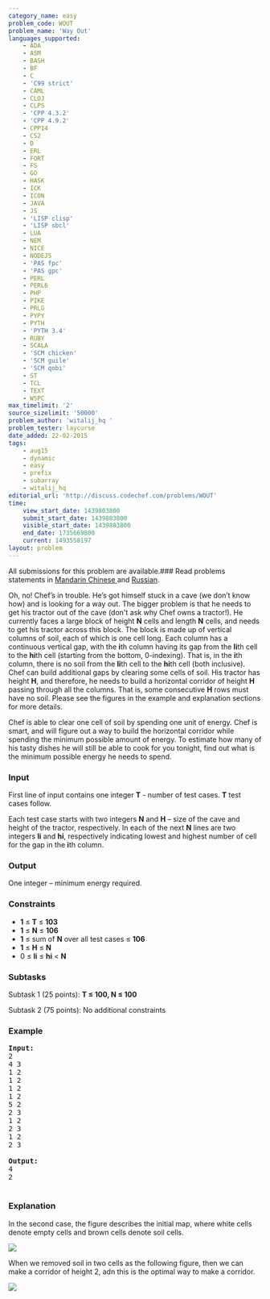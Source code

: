 ```yaml
---
category_name: easy
problem_code: WOUT
problem_name: 'Way Out'
languages_supported:
    - ADA
    - ASM
    - BASH
    - BF
    - C
    - 'C99 strict'
    - CAML
    - CLOJ
    - CLPS
    - 'CPP 4.3.2'
    - 'CPP 4.9.2'
    - CPP14
    - CS2
    - D
    - ERL
    - FORT
    - FS
    - GO
    - HASK
    - ICK
    - ICON
    - JAVA
    - JS
    - 'LISP clisp'
    - 'LISP sbcl'
    - LUA
    - NEM
    - NICE
    - NODEJS
    - 'PAS fpc'
    - 'PAS gpc'
    - PERL
    - PERL6
    - PHP
    - PIKE
    - PRLG
    - PYPY
    - PYTH
    - 'PYTH 3.4'
    - RUBY
    - SCALA
    - 'SCM chicken'
    - 'SCM guile'
    - 'SCM qobi'
    - ST
    - TCL
    - TEXT
    - WSPC
max_timelimit: '2'
source_sizelimit: '50000'
problem_author: 'witalij_hq '
problem_tester: laycurse
date_added: 22-02-2015
tags:
    - aug15
    - dynamic
    - easy
    - prefix
    - subarray
    - witalij_hq
editorial_url: 'http://discuss.codechef.com/problems/WOUT'
time:
    view_start_date: 1439803800
    submit_start_date: 1439803800
    visible_start_date: 1439803800
    end_date: 1735669800
    current: 1493558197
layout: problem
---
```

All submissions for this problem are available.###  Read problems statements in [Mandarin Chinese ](http://www.codechef.com/download/translated/AUG15/mandarin/WOUT.pdf) and [Russian](http://www.codechef.com/download/translated/AUG15/russian/WOUT.pdf).

Oh, no! Chef’s in trouble. He’s got himself stuck in a cave (we don’t know how) and is looking for a way out. The bigger problem is that he needs to get his tractor out of the cave (don't ask why Chef owns a tractor!). He currently faces a large block of height **N** cells and length **N** cells, and needs to get his tractor across this block. The block is made up of vertical columns of soil, each of which is one cell long. Each column has a continuous vertical gap, with the **i**th column having its gap from the **li**th cell to the **hi**th cell (starting from the bottom, 0-indexing). That is, in the **i**th column, there is no soil from the **li**th cell to the **hi**th cell (both inclusive). Chef can build additional gaps by clearing some cells of soil. His tractor has height **H**, and therefore, he needs to build a horizontal corridor of height **H** passing through all the columns. That is, some consecutive **H** rows must have no soil. Please see the figures in the example and explanation sections for more details.

Chef is able to clear one cell of soil by spending one unit of energy. Chef is smart, and will figure out a way to build the horizontal corridor while spending the minimum possible amount of energy. To estimate how many of his tasty dishes he will still be able to cook for you tonight, find out what is the minimum possible energy he needs to spend.

### Input

First line of input contains one integer **T** - number of test cases. **T** test cases follow.

Each test case starts with two integers **N** and **H** – size of the cave and height of the tractor, respectively. In each of the next **N** lines are two integers **li** and **hi**, respectively indicating lowest and highest number of cell for the gap in the **i**th column.

### Output

One integer – minimum energy required.

### Constraints

- **1** ≤ **T** ≤ **103**
- **1** ≤ **N** ≤ **106**
- **1** ≤ sum of **N** over all test cases ≤ **106**
- **1** ≤ **H** ≤ **N**
- 0 ≤ **li** ≤ **hi** &lt; **N**

### Subtasks

Subtask 1 (25 points): **T ≤ 100, N ≤ 100**

Subtask 2 (75 points): No additional constraints

### Example

<pre><b>Input:</b>
2
4 3
1 2
1 2
1 2
1 2
5 2
2 3
1 2
2 3
1 2
2 3

<b>Output:</b>
4
2

</pre>
### Explanation

In the second case, the figure describes the initial map, where white cells denote empty cells and brown cells denote soil cells.

![](http://www.codechef.com/download/AUG15/bef.png)

When we removed soil in two cells as the following figure, then we can make a corridor of height 2, adn this is the optimal way to make a corridor.

![](http://www.codechef.com/download/AUG15/aft.png)
